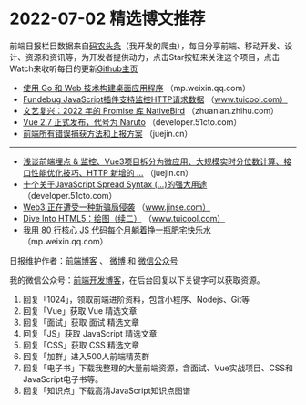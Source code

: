 # 2022-07-02 精选博文推荐

前端日报栏目数据来自[码农头条](https://toutiao.qdkfweb.cn/)（我开发的爬虫），每日分享前端、移动开发、设计、资源和资讯等，为开发者提供动力，点击Star按钮来关注这个项目，点击Watch来收听每日的更新[Github主页](https://github.com/kujian/frontendDaily)
* [使用 Go 和 Web 技术构建桌面应用程序](https://mp.weixin.qq.com/s?__biz=MzA4ODg0NDkzOA==&mid=2247502452&idx=1&sn=ecfb2ef906f42f00d272da2b31be8840) （mp.weixin.qq.com）
* [Fundebug JavaScript插件支持监控HTTP请求数据](http://www.tuicool.com/articles/hit/6bmUnaf) （www.tuicool.com）
* [文艺复兴：2022 年的 Promise 库 NativeBird](https://zhuanlan.zhihu.com/p/536154525) （zhuanlan.zhihu.com）
* [Vue 2.7 正式发布，代号为 Naruto](https://developer.51cto.com/article/712957.html) （developer.51cto.com）
* [前端所有错误捕获方法和上报方案](https://juejin.cn/post/7115318629020729352) （juejin.cn）

***
* [浅谈前端埋点 &amp; 监控、Vue3项目拆分为微应用、大规模实时分位数计算、接口性能优化技巧、HTTP 新增的 &#8230;](https://juejin.cn/post/7115277824734265380) （juejin.cn）
* [十个关于JavaScript Spread Syntax (&#8230;)的强大用途](https://developer.51cto.com/article/712907.html) （developer.51cto.com）
* [Web3 正在遭受一种新骗局侵袭](https://www.jinse.com/blockchain/1795818.html) （www.jinse.com）
* [Dive Into HTML5：绘图（续二）](http://www.tuicool.com/articles/hit/IBFrm2E) （www.tuicool.com）
* [我用 80 行核心 JS 代码每个月躺着挣一瓶肥宅快乐水](https://mp.weixin.qq.com/s?__biz=MzA4Nzg0MDM5Nw==&mid=2247513504&idx=1&sn=d1b2d4233fca26898bf91a686be2a568) （mp.weixin.qq.com）

日报维护作者：[前端博客](https://qdkfweb.cn/) 、 [微博](http://weibo.com/kujian) 和 [微信公众号](https://open.weixin.qq.com/qr/code?username=caibaojian_com)

我的微信公众号：[前端开发博客](https://open.weixin.qq.com/qr/code?username=caibaojian_com)，在后台回复以下关键字可以获取资源。

1. 回复「1024」，领取前端进阶资料，包含小程序、Nodejs、Git等
2. 回复「Vue」获取 Vue 精选文章
3. 回复「面试」获取 面试 精选文章
4. 回复「JS」获取 JavaScript 精选文章
5. 回复「CSS」获取 CSS 精选文章
6. 回复「加群」进入500人前端精英群
7. 回复「电子书」下载我整理的大量前端资源，含面试、Vue实战项目、CSS和JavaScript电子书等。
8. 回复「知识点」下载高清JavaScript知识点图谱